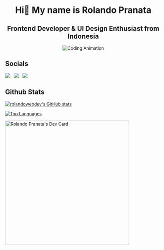 <div align="left">
   <div align="center">
      <h1>Hi👋 My name is Rolando Pranata</h1>
      <h2>Frontend Developer & UI Design Enthusiast from Indonesia</h2>
      <img alt="Coding Animation"
      src="https://raw.githubusercontent.com/gist/patevs/b007a0e98fb216438d4cbf559fac4166/raw/88f20c9d749d756be63f22b09f3c4ac570bc5101/programming.gif" />
   </div>
   
   ## Socials
   
   <a href="http://www.instagram.com/rolandowebdev" target="_blank" rel="noreferrer"><img src="https://img.shields.io/badge/Instagram-E4405F?style=for-the-badge&logo=instagram&logoColor=white" /></a>&nbsp;&nbsp;
   <a href="https://www.linkedin.com/in/rolandowebdev" target="_blank" rel="noreferrer"><img src="https://img.shields.io/badge/LinkedIn-0077B5?style=for-the-badge&logo=linkedin&logoColor=white"/></a>&nbsp;&nbsp;
   <a href="https://www.twitter.com/rolandowebdev" target="_blank" rel="noreferrer"><img src="https://img.shields.io/badge/Twitter-1DA1F2?style=for-the-badge&logo=twitter&logoColor=white" /></a>&nbsp;&nbsp;
   
   ## Github Stats
   
   <a href="http://www.github.com/rolandowebdev"><img src="https://github-readme-stats.vercel.app/api?username=rolandowebdev&show_icons=true&hide=&count_private=true&title_color=0891b2&text_color=ffffff&icon_color=0891b2&bg_color=1c1917&hide_border=true&show_icons=true" alt="rolandowebdev's GitHub stats"/></a>

   <a href="https://github.com/rolandowebdev" align="left"><img src="https://github-readme-stats.vercel.app/api/top-langs/?username=rolandowebdev&langs_count=10&title_color=0891b2&text_color=ffffff&icon_color=0891b2&bg_color=1c1917&hide_border=true&locale=en&custom_title=Top%20%Languages" alt="Top Languages"/></a>

   <a href="https://app.daily.dev/rolandowebdev"><img src="https://api.daily.dev/devcards/48e0ee30993d433bac1f171879abe606.png?r=hsi" width="400" alt="Rolando Pranata's Dev Card"/></a>
</div>
